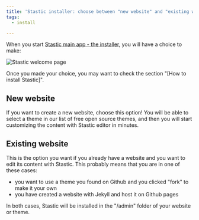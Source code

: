 ```yaml
---
title: 'Stastic installer: choose between "new website" and "existing website"'
tags:
  - install

---
```

When you start [Stastic main app - the installer](https://stastic.net), you will have a choice to make:

![Stastic welcome page](https://www.stastic.net//assets/2019-08-03-529309.png)

Once you made your choice, you may want to check the section "[How to install Stastic]".

## New website

If you want to create a new website, choose this option! You will be able to select a theme in our list of free open source themes, and then you will start customizing the content with Stastic editor in minutes.

## Existing website

This is the option you want if you already have a website and you want to edit its content with Stastic. This probably means that you are in one of these cases:

* you want to use a theme you found on Github and you clicked "fork" to make it your own
* you have created a website with Jekyll and host it on Github pages

In both cases, Stastic will be installed in the "/admin" folder of your website or theme.
